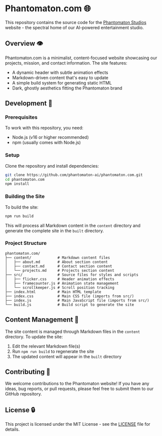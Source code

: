 # Phantomaton.com 🌐

This repository contains the source code for the [Phantomaton Studios](https://phantomaton.com) website - the spectral home of our AI-powered entertainment studio.

## Overview 👁️

Phantomaton.com is a minimalist, content-focused website showcasing our projects, mission, and contact information. The site features:

- A dynamic header with subtle animation effects
- Markdown-driven content that's easy to update
- A simple build system for generating static HTML
- Dark, ghostly aesthetics fitting the Phantomaton brand

## Development 🧪

### Prerequisites

To work with this repository, you need:

- Node.js (v16 or higher recommended)
- npm (usually comes with Node.js)

### Setup

Clone the repository and install dependencies:

```bash
git clone https://github.com/phantomaton-ai/phantomaton.com.git
cd phantomaton.com
npm install
```

### Building the Site

To build the site:

```bash
npm run build
```

This will process all Markdown content in the `content` directory and generate the complete site in the `built` directory.

### Project Structure

```
phantomaton.com/
├── content/            # Markdown content files
│   ├── about.md        # About section content
│   ├── contact.md      # Contact section content
│   └── projects.md     # Projects section content
├── src/                # Source files for styles and scripts
│   ├── flicker.css     # Header animation effects
│   ├── framecounter.js # Animation state management
│   └── scrollkeeper.js # Scroll position tracking
├── index.html          # Main HTML template
├── index.css           # Main CSS file (imports from src/)
├── index.js            # Main JavaScript file (imports from src/)
└── build.js            # Build script to generate the site
```

## Content Management 📝

The site content is managed through Markdown files in the `content` directory. To update the site:

1. Edit the relevant Markdown file(s)
2. Run `npm run build` to regenerate the site
3. The updated content will appear in the `built` directory

## Contributing 🦄

We welcome contributions to the Phantomaton website! If you have any ideas, bug reports, or pull requests, please feel free to submit them to our GitHub repository.

## License 🔒

This project is licensed under the MIT License - see the [LICENSE](LICENSE) file for details.